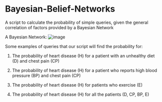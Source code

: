 # Bayesian-Belief-Networks
A script to calculate the probability of simple queries, given the general correlation of factors provided by a Bayesian Network

A Bayesian Network:
![image](https://user-images.githubusercontent.com/79022138/129449478-64ed6607-ff67-4588-87fe-6e9d7cbac11a.png)


Some examples of queries that our script will find the probability for:
1. The probability of heart disease (H) for a patient with an unhealthy diet (D) and chest pain (CP)

2. The probability of heart disease (H) for a patient who reports high blood pressure (BP) and chest pain (CP)

3. The probability of heart disease (H) for patients who exercise (E)

4. The probability of heart disease (H) for all the patients (D, CP, BP, E)
